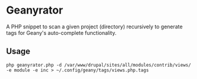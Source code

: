 # Geanyrator

A PHP snippet to scan a given project (directory) recursively to generate tags for Geany's auto-complete functionality.

## Usage
`php geanyrator.php -d /var/www/drupal/sites/all/modules/contrib/views/ -e module -e inc > ~/.config/geany/tags/views.php.tags`
